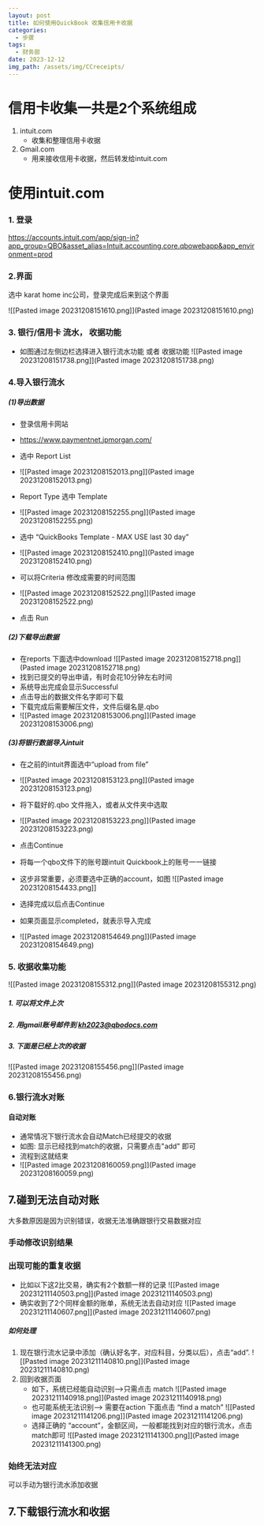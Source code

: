 ```yaml
---
layout: post
title: 如何使用QuickBook 收集信用卡收据
categories:
  - 步骤
tags:
  - 财务部
date: 2023-12-12
img_path: /assets/img/CCreceipts/
---
```



# 信用卡收集一共是2个系统组成

1. intuit.com
	- 收集和整理信用卡收据
1. Gmail.com
	- 用来接收信用卡收据，然后转发给intuit.com

# 使用intuit.com

### 1. 登录

https://accounts.intuit.com/app/sign-in?app_group=QBO&asset_alias=Intuit.accounting.core.qbowebapp&app_environment=prod


### 2.界面

选中 karat home inc公司，登录完成后来到这个界面

![[Pasted image 20231208151610.png]](Pasted image 20231208151610.png)


### 3. 银行/信用卡 流水， 收据功能

- 如图通过左侧边栏选择进入银行流水功能 或者 收据功能
![[Pasted image 20231208151738.png]](Pasted image 20231208151738.png)

### 4.导入银行流水

##### (1)导出数据

- 登录信用卡网站
- https://www.paymentnet.jpmorgan.com/
- 选中 Report List
- ![[Pasted image 20231208152013.png]](Pasted image 20231208152013.png)

- Report Type 选中 Template
- ![[Pasted image 20231208152255.png]](Pasted image 20231208152255.png)

- 选中 “QuickBooks Template - MAX USE last 30 day”
- ![[Pasted image 20231208152410.png]](Pasted image 20231208152410.png)

- 可以将Criteria 修改成需要的时间范围
- ![[Pasted image 20231208152522.png]](Pasted image 20231208152522.png)

- 点击 Run

##### (2)下载导出数据

- 在reports 下面选中download
![[Pasted image 20231208152718.png]](Pasted image 20231208152718.png)
- 找到已提交的导出申请，有时会花10分钟左右时间
- 系统导出完成会显示Successful
- 点击导出的数据文件名字即可下载
- 下载完成后需要解压文件，文件后缀名是.qbo
- ![[Pasted image 20231208153006.png]](Pasted image 20231208153006.png)
##### (3)将银行数据导入intuit

- 在之前的intuit界面选中“upload from file”
- ![[Pasted image 20231208153123.png]](Pasted image 20231208153123.png)

- 将下载好的.qbo 文件拖入，或者从文件夹中选取
- ![[Pasted image 20231208153223.png]](Pasted image 20231208153223.png)
- 点击Continue

- 将每一个qbo文件下的账号跟intuit Quickbook上的账号一一链接
- 这步非常重要，必须要选中正确的account，如图
![[Pasted image 20231208154433.png]]

- 选择完成以后点击Continue
- 如果页面显示completed，就表示导入完成
- ![[Pasted image 20231208154649.png]](Pasted image 20231208154649.png)


### 5. 收据收集功能


![[Pasted image 20231208155312.png]](Pasted image 20231208155312.png)

##### 1. 可以将文件上次
##### 2. 用gmail账号邮件到 kh2023@qbodocs.com
##### 3. 下面是已经上次的收据

![[Pasted image 20231208155456.png]](Pasted image 20231208155456.png)


### 6.银行流水对账

#### 自动对账
- 通常情况下银行流水会自动Match已经提交的收据
- 如图: 显示已经找到match的收据，只需要点击"add" 即可
- 流程到这就结束
- ![[Pasted image 20231208160059.png]](Pasted image 20231208160059.png)
## 7.碰到无法自动对账

大多数原因是因为识别错误，收据无法准确跟银行交易数据对应

### 手动修改识别结果

### 出现可能的重复收据

- 比如以下这2比交易，确实有2个数额一样的记录
 ![[Pasted image 20231211140503.png]](Pasted image 20231211140503.png)
- 确实收到了2个同样金额的账单，系统无法去自动对应
 ![[Pasted image 20231211140607.png]](Pasted image 20231211140607.png)
##### 如何处理

1. 现在银行流水记录中添加（确认好名字，对应科目，分类以后），点击“add”. 
 ![[Pasted image 20231211140810.png]](Pasted image 20231211140810.png)
3. 回到收据页面
	- 如下，系统已经能自动识别-->只需点击 match ![[Pasted image 20231211140918.png]](Pasted image 20231211140918.png)
	- 也可能系统无法识别--> 需要在action 下面点击 “find a match”
			 ![[Pasted image 20231211141206.png]](Pasted image 20231211141206.png)
	- 选择正确的 “account”，金额区间，一般都能找到对应的银行流水，点击match即可
	![[Pasted image 20231211141300.png]](Pasted image 20231211141300.png)
### 始终无法对应

可以手动为银行流水添加收据




## 7.下载银行流水和收据